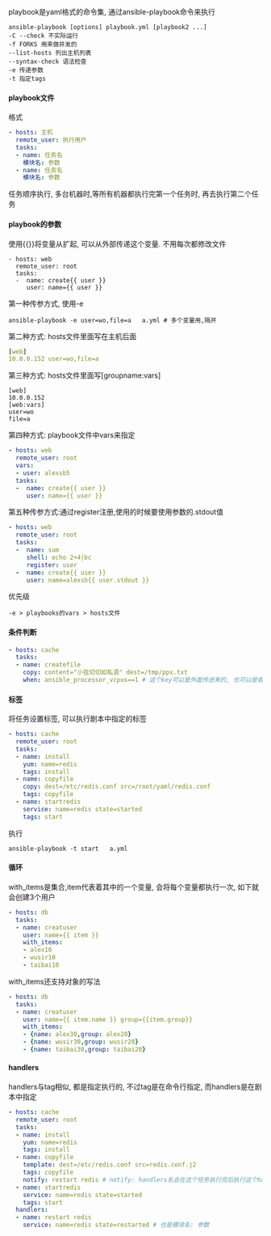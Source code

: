 playbook是yaml格式的命令集, 通过ansible-playbook命令来执行

```shell
ansible-playbook [options] playbook.yml [playbook2 ...]
-C --check 不实际运行
-f FORKS 用来做并发的
--list-hosts 列出主机列表
--syntax-check 语法检查
-e 传递参数
-t 指定tags
```

#### playbook文件

格式

```yaml
- hosts: 主机
  remote_user: 执行用户
  tasks:
  - name: 任务名
    模块名: 参数
  - name: 任务名
    模块名: 参数
```

任务顺序执行, 多台机器时,等所有机器都执行完第一个任务时, 再去执行第二个任务

#### playbook的参数

使用{{}}将变量从扩起,  可以从外部传递这个变量. 不用每次都修改文件

```ymal
- hosts: web
  remote_user: root
  tasks:
  -  name: create{{ user }}
     user: name={{ user }}
```

第一种传参方式, 使用-e

```shell
ansible-playbook -e user=wo,file=a   a.yml # 多个变量用,隔开
```

第二种方式: hosts文件里面写在主机后面

```yaml
[web]
10.0.0.152 user=wo,file=a
```

第三种方式: hosts文件里面写[groupname:vars]

```
[web]
10.0.0.152
[web:vars]
user=wo
file=a
```

第四种方式: playbook文件中vars来指定

```yaml
- hosts: web
  remote_user: root
  vars:
  - user: alexsb5
  tasks:
  -  name: create{{ user }}
     user: name={{ user }}
```

第五种传参方式:通过register注册,使用的时候要使用参数的.stdout值

```yaml
- hosts: web
  remote_user: root
  tasks:
  -  name: sum
     shell: echo 2+4|bc
     register: user 
  -  name: create{{ user }}
     user: name=alexsb{{ user.stdout }}
```

优先级

```shell
-e > playbooks的vars > hosts文件
```

#### 条件判断

```yaml
- hosts: cache
  tasks:
  - name: createfile
    copy: content="小弦切切如私语" dest=/tmp/ppx.txt
    when: ansible_processor_vcpus==1 # 这个key可以是外面传进来的, 也可以是收集的信息, 不用{{}}
```

#### 标签

将任务设置标签, 可以执行剧本中指定的标签

```yaml
- hosts: cache
  remote_user: root
  tasks:
  - name: install
    yum: name=redis
    tags: install
  - name: copyfile
    copy: dest=/etc/redis.conf src=/root/yaml/redis.conf
    tags: copyfile
  - name: startredis
    service: name=redis state=started
    tags: start
```

执行

```shell
ansible-playbook -t start   a.yml
```

#### 循环

with_items是集合,item代表着其中的一个变量, 会将每个变量都执行一次, 如下就会创建3个用户

```yaml
- hosts: db
  tasks:
  - name: creatuser
    user: name={{ item }}
    with_items:
    - alex10
    - wusir10
    - taibai10
```

with_items还支持对象的写法

```yaml
- hosts: db
  tasks:
  - name: creatuser
    user: name={{ item.name }} group={{item.group}}
    with_items:
    - {name: alex30,group: alex20}
    - {name: wusir30,group: wusir20}
    - {name: taibai30,group: taibai20}
```

#### handlers

handlers与tag相似, 都是指定执行的, 不过tag是在命令行指定, 而handlers是在剧本中指定

```yaml
- hosts: cache
  remote_user: root
  tasks:
  - name: install
    yum: name=redis
    tags: install
  - name: copyfile
    template: dest=/etc/redis.conf src=redis.conf.j2
    tags: copyfile
    notify: restart redis # notify: handlers名会在这个任务执行完后执行这个handlers
  - name: startredis
    service: name=redis state=started
    tags: start
  handlers:
  - name: restart redis
    service: name=redis state=restarted # 也是模块名: 参数
```


